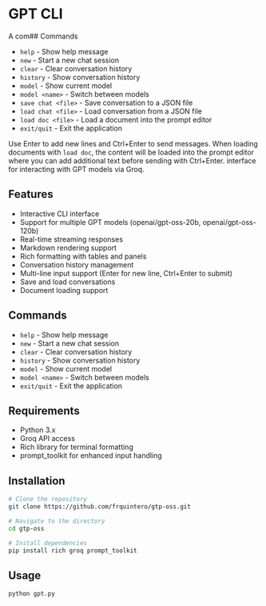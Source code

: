 # GPT CLI

A com## Commands

- `help` - Show help message
- `new` - Start a new chat session
- `clear` - Clear conversation history
- `history` - Show conversation history
- `model` - Show current model
- `model <name>` - Switch between models
- `save chat <file>` - Save conversation to a JSON file
- `load chat <file>` - Load conversation from a JSON file
- `load doc <file>` - Load a document into the prompt editor
- `exit/quit` - Exit the application

Use Enter to add new lines and Ctrl+Enter to send messages. When loading documents with `load doc`, the content will be loaded into the prompt editor where you can add additional text before sending with Ctrl+Enter. interface for interacting with GPT models via Groq.

## Features

- Interactive CLI interface
- Support for multiple GPT models (openai/gpt-oss-20b, openai/gpt-oss-120b)
- Real-time streaming responses
- Markdown rendering support
- Rich formatting with tables and panels
- Conversation history management
- Multi-line input support (Enter for new line, Ctrl+Enter to submit)
- Save and load conversations
- Document loading support

## Commands

- `help` - Show help message
- `new` - Start a new chat session
- `clear` - Clear conversation history
- `history` - Show conversation history
- `model` - Show current model
- `model <name>` - Switch between models
- `exit/quit` - Exit the application

## Requirements

- Python 3.x
- Groq API access
- Rich library for terminal formatting
- prompt_toolkit for enhanced input handling

## Installation

```bash
# Clone the repository
git clone https://github.com/frquintero/gtp-oss.git

# Navigate to the directory
cd gtp-oss

# Install dependencies
pip install rich groq prompt_toolkit
```

## Usage

```bash
python gpt.py
```
